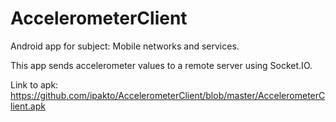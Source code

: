# AccelerometerClient

Android app for subject: Mobile networks and services.

This app sends accelerometer values to a remote server using Socket.IO.

Link to apk: https://github.com/ipakto/AccelerometerClient/blob/master/AccelerometerClient.apk

